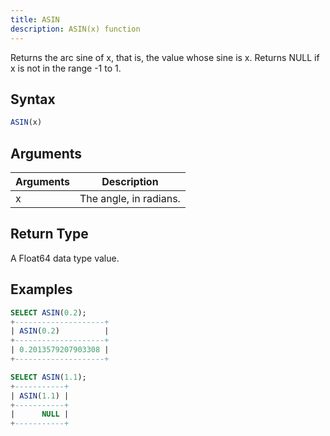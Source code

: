 ```yaml
---
title: ASIN
description: ASIN(x) function
---
```


Returns the arc sine of x, that is, the value whose sine is x. Returns NULL if x is not in the range -1 to 1.

## Syntax

```sql
ASIN(x)
```

## Arguments

| Arguments | Description            |
| --------- | ---------------------- |
| x         | The angle, in radians. |

## Return Type

A Float64 data type value.

## Examples

```sql
SELECT ASIN(0.2);
+--------------------+
| ASIN(0.2)          |
+--------------------+
| 0.2013579207903308 |
+--------------------+

SELECT ASIN(1.1);
+-----------+
| ASIN(1.1) |
+-----------+
|      NULL |
+-----------+
```
